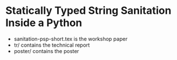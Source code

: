 # Statically Typed String Sanitation Inside a Python

 * sanitation-psp-short.tex is the workshop paper
 * tr/ contains the technical report
 * poster/ contains the poster
